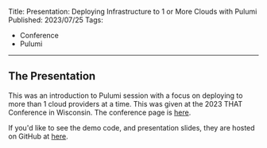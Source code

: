 Title: Presentation: Deploying Infrastructure to 1 or More Clouds with Pulumi
Published: 2023/07/25
Tags: 
- Conference
- Pulumi
---

## The Presentation
This was an introduction to Pulumi session with a focus on deploying to more than 1 cloud providers at a time. This was given at the 2023 THAT Conference in Wisconsin. The conference page is <a target="_blank" href="https://that.us/activities/e08J2wOT0aIUjpcXmTXr">here</a>.

If you'd like to see the demo code, and presentation slides, they are hosted on GitHub at <a target="_blank" href="https://github.com/ProgrammerAl/Presentations-2023/tree/main/2023-07%20THAT%20Conference%20-%20Deploying%20to%201%20or%20More%20Clouds%20with%20Pulumi">here</a>.

